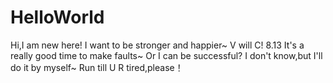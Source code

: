 # HelloWorld
Hi,I am new here!
I want to be stronger and happier~
V will C!
8.13
It's a really good time to make faults~
Or I can be successful?
I don't know,but I'll do it by myself~
Run till U R tired,please！
